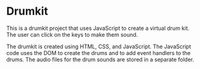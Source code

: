 # Drumkit
This is a drumkit project that uses JavaScript to create a virtual drum kit. The user can click on the keys to make them sound.

The drumkit is created using HTML, CSS, and JavaScript. The JavaScript code uses the DOM to create the drums and to add event handlers to the drums. The audio files for the drum sounds are stored in a separate folder.

